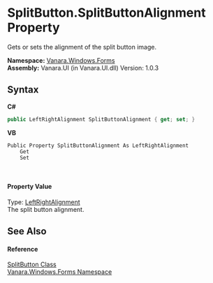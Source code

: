 # SplitButton.SplitButtonAlignment Property 
 

Gets or sets the alignment of the split button image.

**Namespace:**&nbsp;<a href="c580cf52-4028-70db-28d0-f9b1abc03861">Vanara.Windows.Forms</a><br />**Assembly:**&nbsp;Vanara.UI (in Vanara.UI.dll) Version: 1.0.3

## Syntax

**C#**<br />
``` C#
public LeftRightAlignment SplitButtonAlignment { get; set; }
```

**VB**<br />
``` VB
Public Property SplitButtonAlignment As LeftRightAlignment
	Get
	Set
```

<br />

#### Property Value
Type: <a href="http://msdn2.microsoft.com/en-us/library/sbs2d757" target="_blank">LeftRightAlignment</a><br />The split button alignment.

## See Also


#### Reference
<a href="ae703027-569c-79d6-06a8-8d333a3f16ab">SplitButton Class</a><br /><a href="c580cf52-4028-70db-28d0-f9b1abc03861">Vanara.Windows.Forms Namespace</a><br />